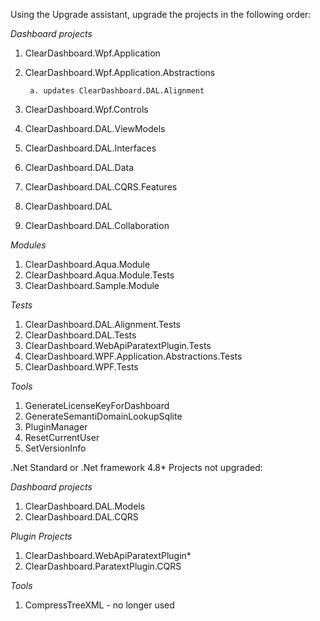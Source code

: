 Using the Upgrade assistant, upgrade the projects in the following order:

*Dashboard projects*
1. ClearDashboard.Wpf.Application
1. ClearDashboard.Wpf.Application.Abstractions
        
        a. updates ClearDashboard.DAL.Alignment
1. ClearDashboard.Wpf.Controls
1. ClearDashboard.DAL.ViewModels
1. ClearDashboard.DAL.Interfaces
1. ClearDashboard.DAL.Data
1. ClearDashboard.DAL.CQRS.Features
1. ClearDashboard.DAL
1. ClearDashboard.DAL.Collaboration

*Modules*
1. ClearDashboard.Aqua.Module
1. ClearDashboard.Aqua.Module.Tests
1. ClearDashboard.Sample.Module

*Tests*
1. ClearDashboard.DAL.Alignment.Tests
1. ClearDashboard.DAL.Tests
1. ClearDashboard.WebApiParatextPlugin.Tests
1. ClearDashboard.WPF.Application.Abstractions.Tests
1. ClearDashboard.WPF.Tests

*Tools*
1. GenerateLicenseKeyForDashboard
1. GenerateSemantiDomainLookupSqlite
1. PluginManager
1. ResetCurrentUser
1. SetVersionInfo


.Net Standard or .Net framework 4.8* Projects not upgraded:

*Dashboard projects*
1. ClearDashboard.DAL.Models
1. ClearDashboard.DAL.CQRS

*Plugin Projects*
1. ClearDashboard.WebApiParatextPlugin*
1. ClearDashboard.ParatextPlugin.CQRS

*Tools*
1. CompressTreeXML -  no longer used